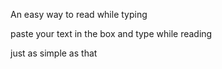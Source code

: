 An easy way to read while typing

paste your text in the box and type while reading

just as simple as that
